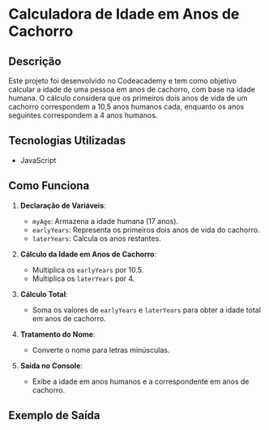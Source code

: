 # Calculadora de Idade em Anos de Cachorro

## Descrição

Este projeto foi desenvolvido no Codeacademy e tem como objetivo calcular a idade de uma pessoa em anos de cachorro, com base na idade humana. O cálculo considera que os primeiros dois anos de vida de um cachorro correspondem a 10,5 anos humanos cada, enquanto os anos seguintes correspondem a 4 anos humanos.

## Tecnologias Utilizadas

- JavaScript

## Como Funciona

1. **Declaração de Variáveis**:
   - `myAge`: Armazena a idade humana (17 anos).
   - `earlyYears`: Representa os primeiros dois anos de vida do cachorro.
   - `laterYears`: Calcula os anos restantes.

2. **Cálculo da Idade em Anos de Cachorro**:
   - Multiplica os `earlyYears` por 10.5.
   - Multiplica os `laterYears` por 4.

3. **Cálculo Total**:
   - Soma os valores de `earlyYears` e `laterYears` para obter a idade total em anos de cachorro.

4. **Tratamento do Nome**:
   - Converte o nome para letras minúsculas.

5. **Saída no Console**:
   - Exibe a idade em anos humanos e a correspondente em anos de cachorro.

## Exemplo de Saída

